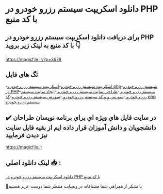 # دانلود اسکریپت سیستم رزرو خودرو در PHP با کد منبع

## برای دریافت دانلود اسکریپت سیستم رزرو خودرو در PHP با کد منبع به لینک زیر بروید 👇

https://magicfile.ir/?p=3679

## تگ های فایل

-[اسکریپت سیستم رزرو خودرو](https://magicfile.ir/product/%d8%a7%d8%b3%da%a9%d8%b1%db%8c%d9%be%d8%aa%d8%b3%db%8c%d8%b3%d8%aa%d9%85-%d8%b1%d8%b2%d8%b1%d9%88-%d8%ae%d9%88%d8%af%d8%b1%d9%88-%d8%af%d8%b1-php-%d8%a8%d8%a7-%da%a9%d8%af-%d9%85%d9%86%d8%a8%d8%b9/)-[اسکریپت سیستم رزرو خودرو php](https://magicfile.ir/product/%d8%a7%d8%b3%da%a9%d8%b1%db%8c%d9%be%d8%aa%d8%b3%db%8c%d8%b3%d8%aa%d9%85-%d8%b1%d8%b2%d8%b1%d9%88-%d8%ae%d9%88%d8%af%d8%b1%d9%88-%d8%af%d8%b1-php-%d8%a8%d8%a7-%da%a9%d8%af-%d9%85%d9%86%d8%a8%d8%b9/)-[سیستم رزرو خودرو در PHP](https://magicfile.ir/product/%d8%a7%d8%b3%da%a9%d8%b1%db%8c%d9%be%d8%aa%d8%b3%db%8c%d8%b3%d8%aa%d9%85-%d8%b1%d8%b2%d8%b1%d9%88-%d8%ae%d9%88%d8%af%d8%b1%d9%88-%d8%af%d8%b1-php-%d8%a8%d8%a7-%da%a9%d8%af-%d9%85%d9%86%d8%a8%d8%b9/)-[سیستم رزرو خودرو ](https://magicfile.ir/product/%d8%a7%d8%b3%da%a9%d8%b1%db%8c%d9%be%d8%aa%d8%b3%db%8c%d8%b3%d8%aa%d9%85-%d8%b1%d8%b2%d8%b1%d9%88-%d8%ae%d9%88%d8%af%d8%b1%d9%88-%d8%af%d8%b1-php-%d8%a8%d8%a7-%da%a9%d8%af-%d9%85%d9%86%d8%a8%d8%b9/)-[طراحی سایت سیستم رزرو خودرو ](https://magicfile.ir/product/%d8%a7%d8%b3%da%a9%d8%b1%db%8c%d9%be%d8%aa%d8%b3%db%8c%d8%b3%d8%aa%d9%85-%d8%b1%d8%b2%d8%b1%d9%88-%d8%ae%d9%88%d8%af%d8%b1%d9%88-%d8%af%d8%b1-php-%d8%a8%d8%a7-%da%a9%d8%af-%d9%85%d9%86%d8%a8%d8%b9/)-[ایجاد سایت سیستم رزرو خودرو ](https://magicfile.ir/product/%d8%a7%d8%b3%da%a9%d8%b1%db%8c%d9%be%d8%aa%d8%b3%db%8c%d8%b3%d8%aa%d9%85-%d8%b1%d8%b2%d8%b1%d9%88-%d8%ae%d9%88%d8%af%d8%b1%d9%88-%d8%af%d8%b1-php-%d8%a8%d8%a7-%da%a9%d8%af-%d9%85%d9%86%d8%a8%d8%b9/)-[سورس و و کد سیستم رزرو خودرو ](https://magicfile.ir/product/%d8%a7%d8%b3%da%a9%d8%b1%db%8c%d9%be%d8%aa%d8%b3%db%8c%d8%b3%d8%aa%d9%85-%d8%b1%d8%b2%d8%b1%d9%88-%d8%ae%d9%88%d8%af%d8%b1%d9%88-%d8%af%d8%b1-php-%d8%a8%d8%a7-%da%a9%d8%af-%d9%85%d9%86%d8%a8%d8%b9/)-[سورس سیستم رزرو خودرو](https://magicfile.ir/product/%d8%a7%d8%b3%da%a9%d8%b1%db%8c%d9%be%d8%aa%d8%b3%db%8c%d8%b3%d8%aa%d9%85-%d8%b1%d8%b2%d8%b1%d9%88-%d8%ae%d9%88%d8%af%d8%b1%d9%88-%d8%af%d8%b1-php-%d8%a8%d8%a7-%da%a9%d8%af-%d9%85%d9%86%d8%a8%d8%b9/)-[کد php سیستم رزرو خودرو ](https://magicfile.ir/product/%d8%a7%d8%b3%da%a9%d8%b1%db%8c%d9%be%d8%aa%d8%b3%db%8c%d8%b3%d8%aa%d9%85-%d8%b1%d8%b2%d8%b1%d9%88-%d8%ae%d9%88%d8%af%d8%b1%d9%88-%d8%af%d8%b1-php-%d8%a8%d8%a7-%da%a9%d8%af-%d9%85%d9%86%d8%a8%d8%b9/)

## ✔️ در سايت فايل هاي ويژه اي براي برنامه نويسان طراحان دانشجويان و دانش آموزان قرار داده ايم از بقيه فايل سايت نيز ديدن فرماييد

https://magicfile.ir


## لينک دانلود اصلي 📥 :

[دانلود اسکریپت سیستم رزرو خودرو در PHP با کد منبع](https://magicfile.ir/product/%d8%a7%d8%b3%da%a9%d8%b1%db%8c%d9%be%d8%aa%d8%b3%db%8c%d8%b3%d8%aa%d9%85-%d8%b1%d8%b2%d8%b1%d9%88-%d8%ae%d9%88%d8%af%d8%b1%d9%88-%d8%af%d8%b1-php-%d8%a8%d8%a7-%da%a9%d8%af-%d9%85%d9%86%d8%a8%d8%b9/) 


🙏با تشکر از همراهي شما مشتاقانه در وبسایت منتظر شما دوست عزیز هستیم

